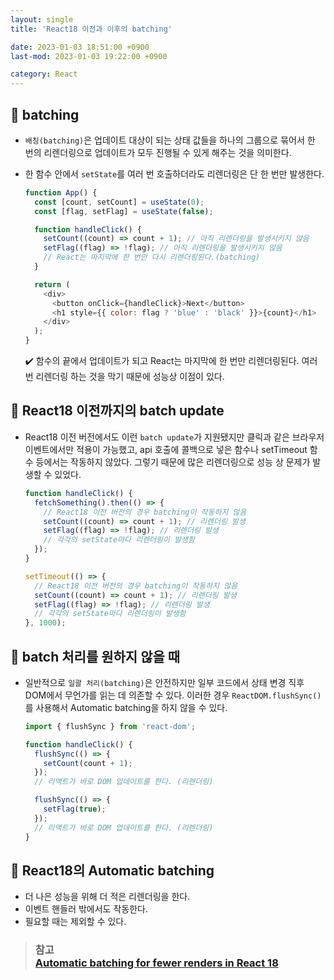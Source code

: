 ```yaml
---
layout: single
title: 'React18 이전과 이후의 batching'

date: 2023-01-03 18:51:00 +0900
last-mod: 2023-01-03 19:22:00 +0900

category: React
---
```


## 📌 batching

- `배칭(batching)`은 업데이트 대상이 되는 상태 값들을 하나의 그룹으로 묶어서 한 번의 리렌더링으로 업데이트가 모두 진행될 수 있게 해주는 것을 의미한다.
- 한 함수 안에서 `setState`를 여러 번 호출하더라도 리렌더링은 단 한 번만 발생한다.

  ```javascript
  function App() {
    const [count, setCount] = useState(0);
    const [flag, setFlag] = useState(false);

    function handleClick() {
      setCount((count) => count + 1); // 아직 리렌더링을 발생시키지 않음
      setFlag((flag) => !flag); // 아직 리렌더링을 발생시키지 않음
      // React는 마지막에 한 번만 다시 리렌더링된다.(batching)
    }

    return (
      <div>
        <button onClick={handleClick}>Next</button>
        <h1 style={{ color: flag ? 'blue' : 'black' }}>{count}</h1>
      </div>
    );
  }
  ```

  ✔️ 함수의 끝에서 업데이트가 되고 React는 마지막에 한 번만 리렌더링된다. 여러 번 리렌더링 하는 것을 막기 때문에 성능상 이점이 있다.

## 📌 React18 이전까지의 batch update

- React18 이전 버전에서도 이런 `batch update`가 지원됐지만 클릭과 같은 브라우저 이벤트에서만 적용이 가능했고, api 호출에 콜백으로 넣은 함수나 setTimeout 함수 등에서는 작동하지 않았다. 그렇기 때문에 많은 리렌더링으로 성능 상 문제가 발생할 수 있었다.

  ```javascript
  function handleClick() {
    fetchSomething().then(() => {
      // React18 이전 버전의 경우 batching이 작동하지 않음
      setCount((count) => count + 1); // 리렌더링 발생
      setFlag((flag) => !flag); // 리렌더링 발생
      // 각각의 setState마다 리렌더링이 발생함
    });
  }

  setTimeout(() => {
    // React18 이전 버전의 경우 batching이 작동하지 않음
    setCount((count) => count + 1); // 리렌더링 발생
    setFlag((flag) => !flag); // 리렌더링 발생
    // 각각의 setState마다 리렌더링이 발생함
  }, 1000);
  ```

## 📌 batch 처리를 원하지 않을 때

- 일반적으로 `일괄 처리(batching)`은 안전하지만 일부 코드에서 상태 변경 직후 DOM에서 무언가를 읽는 데 의존할 수 있다. 이러한 경우 `ReactDOM.flushSync()`를 사용해서 Automatic batching을 하지 않을 수 있다.

  ```javascript
  import { flushSync } from 'react-dom';

  function handleClick() {
    flushSync(() => {
      setCount(count + 1);
    });
    // 리액트가 바로 DOM 업데이트를 한다. (리렌더링)

    flushSync(() => {
      setFlag(true);
    });
    // 리액트가 바로 DOM 업데이트를 한다. (리렌더링)
  }
  ```

## 📌 React18의 Automatic batching

- 더 나은 성능을 위해 더 적은 리렌더링을 한다.
- 이벤트 핸들러 밖에서도 작동한다.
- 필요할 때는 제외할 수 있다.

> ### 참고<br>[Automatic batching for fewer renders in React 18](https://github.com/reactwg/react-18/discussions/21)
